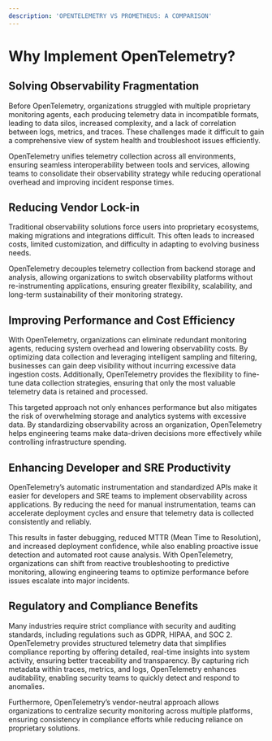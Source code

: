 ```yaml
---
description: 'OPENTELEMETRY VS PROMETHEUS: A COMPARISON'
---
```


# Why Implement OpenTelemetry?

## Solving Observability Fragmentation <a href="#toc189582865" id="toc189582865"></a>

Before OpenTelemetry, organizations struggled with multiple proprietary monitoring agents, each producing telemetry data in incompatible formats, leading to data silos, increased complexity, and a lack of correlation between logs, metrics, and traces. These challenges made it difficult to gain a comprehensive view of system health and troubleshoot issues efficiently.

OpenTelemetry unifies telemetry collection across all environments, ensuring seamless interoperability between tools and services, allowing teams to consolidate their observability strategy while reducing operational overhead and improving incident response times.

## Reducing Vendor Lock-in <a href="#toc189582866" id="toc189582866"></a>

Traditional observability solutions force users into proprietary ecosystems, making migrations and integrations difficult. This often leads to increased costs, limited customization, and difficulty in adapting to evolving business needs.

OpenTelemetry decouples telemetry collection from backend storage and analysis, allowing organizations to switch observability platforms without re-instrumenting applications, ensuring greater flexibility, scalability, and long-term sustainability of their monitoring strategy.

## Improving Performance and Cost Efficiency <a href="#toc189582867" id="toc189582867"></a>

With OpenTelemetry, organizations can eliminate redundant monitoring agents, reducing system overhead and lowering observability costs. By optimizing data collection and leveraging intelligent sampling and filtering, businesses can gain deep visibility without incurring excessive data ingestion costs. Additionally, OpenTelemetry provides the flexibility to fine-tune data collection strategies, ensuring that only the most valuable telemetry data is retained and processed.

This targeted approach not only enhances performance but also mitigates the risk of overwhelming storage and analytics systems with excessive data. By standardizing observability across an organization, OpenTelemetry helps engineering teams make data-driven decisions more effectively while controlling infrastructure spending.

## Enhancing Developer and SRE Productivity <a href="#toc189582868" id="toc189582868"></a>

OpenTelemetry’s automatic instrumentation and standardized APIs make it easier for developers and SRE teams to implement observability across applications. By reducing the need for manual instrumentation, teams can accelerate deployment cycles and ensure that telemetry data is collected consistently and reliably.

This results in faster debugging, reduced MTTR (Mean Time to Resolution), and increased deployment confidence, while also enabling proactive issue detection and automated root cause analysis. With OpenTelemetry, organizations can shift from reactive troubleshooting to predictive monitoring, allowing engineering teams to optimize performance before issues escalate into major incidents.

## Regulatory and Compliance Benefits <a href="#toc189582869" id="toc189582869"></a>

Many industries require strict compliance with security and auditing standards, including regulations such as GDPR, HIPAA, and SOC 2. OpenTelemetry provides structured telemetry data that simplifies compliance reporting by offering detailed, real-time insights into system activity, ensuring better traceability and transparency. By capturing rich metadata within traces, metrics, and logs, OpenTelemetry enhances auditability, enabling security teams to quickly detect and respond to anomalies.

Furthermore, OpenTelemetry’s vendor-neutral approach allows organizations to centralize security monitoring across multiple platforms, ensuring consistency in compliance efforts while reducing reliance on proprietary solutions.
